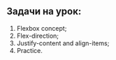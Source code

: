 ## Задачи на урок:

1. Flexbox concept;
2. Flex-direction;
3. Justify-content and align-items;
4. Practice.